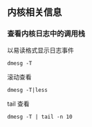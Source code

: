 ## 内核相关信息

### 查看内核日志中的调用栈

以易读格式显示日志事件
```shell
dmesg -T
```

滚动查看

```shell
dmesg -T|less
```

tail 查看
```shell
dmesg -T | tail -n 10
```
